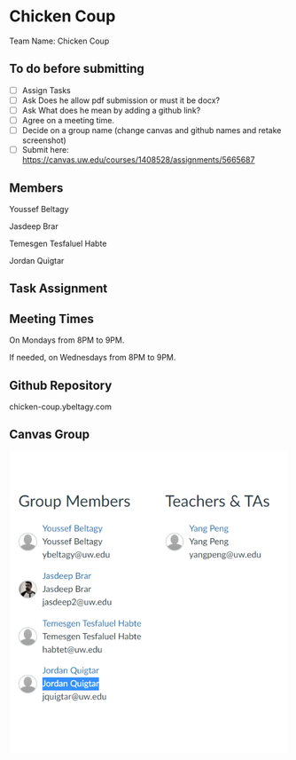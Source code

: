 # Chicken Coup

Team Name: Chicken Coup

## To do before submitting

- [ ] Assign Tasks
- [ ] Ask Does he allow pdf submission or must it be docx?
- [ ] Ask What does he mean by adding a github link?
- [ ] Agree on a meeting time.
- [ ] Decide on a group name (change canvas and github names and retake screenshot)
- [ ] Submit here: https://canvas.uw.edu/courses/1408528/assignments/5665687

## Members

Youssef Beltagy

Jasdeep Brar

Temesgen Tesfaluel Habte

Jordan Quigtar



## Task Assignment

## Meeting Times

On Mondays from 8PM to 9PM.

If needed, on Wednesdays from 8PM to 9PM.



## Github Repository

chicken-coup.ybeltagy.com



## Canvas Group

![](group-proof.png)